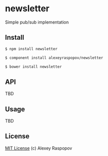 # newsletter

Simple pub/sub implementation

## Install

```bash
$ npm install newsletter
```

```bash
$ component install alexeyraspopov/newsletter
```

```bash
$ bower install newsletter
```

## API

TBD

## Usage

TBD

## License

[MIT License](http://en.wikipedia.org/wiki/MIT_License) (c) Alexey Raspopov
